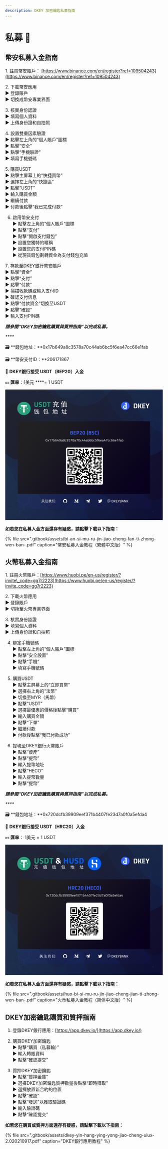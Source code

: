```yaml
---
description: DKEY 加密鑰匙私募指南
---
```


# 私募 🎯

## 幣安私募入金指南

1️. 註冊幣安賬戶： [https://www.binance.com/en/register?ref=109504243](https://www.binance.com/en/register?ref=109504243) 

2️. 下載幣安應用  
   ▶ 登錄賬戶  
   ▶ 切換成幣安專業界面 

3️. 核實身份認證  
   ▶ 填寫個人資料  
   ▶ 上傳身份證和自拍照

4️. 設置雙重因素驗證  
   ▶ 點擊左上角的“個人賬戶”圖標  
   ▶ 點擊“安全”  
   ▶ 點擊“手機驗證”  
   ▶ 填寫手機號碼

5️. 購買USDT  
   ▶ 點擊主屏幕上的“快捷買幣”  
   ▶ 選擇左上角的“快捷區”  
   ▶ 點擊“USDT”  
   ▶ 輸入購買金額  
   ▶ 繼續付款  
   ▶ 付款後點擊“我已完成付款”

6. 啟用幣安支付  
   ▶ 點擊左上角的“個人賬戶”圖標  
   ▶ 點擊“支付”  
   ▶ 點擊“開啟支付錢包”  
   ▶ 設置您獨特的暱稱  
   ▶ 設置您的支付PIN碼  
   ▶ 從現貨錢包劃轉資金為支付錢包充值

7️. 存款至DKEY銀行幣安賬戶  
   ▶ 點擊“資金”  
   ▶ 點擊“支付”  
   ▶ 點擊“付款”  
   ▶ 掃描收款碼或輸入支付ID  
   ▶ 確認支付信息  
   ▶ 點擊“付款資金”切換至USDT  
   ▶ 點擊“確認”  
   ▶ 輸入支付PIN碼

_**請參閱“DKEY加密鑰匙購買與質押指南”以完成私募。**_

_\*\*\*\*_

🗃 **錢包地址：**0x17b649a8c3578a70c44ab6bc5f6ea47cc66e1fab 

🗃 **幣安支付ID：**206171867

🔑 **DKEY銀行接受 USDT（BEP20）入金**

 💵 **匯率**：1美元 ****= 1 USDT 

![](.gitbook/assets/usdt-deposit-poster_bep20_cn.jpg)

**如若您在私募入金方面還存有疑惑，請點擊下載以下指南：**

{% file src=".gitbook/assets/bi-an-si-mu-ru-jin-jiao-cheng-fan-ti-zhong-wen-ban-.pdf" caption="幣安私募入金教程（繁體中文版）" %}



## 火幣私募入金指南

1️. 註冊火幣賬戶：[https://www.huobi.pe/en-us/register/?invite\_code=gg7r2223](https://www.huobi.pe/en-us/register/?invite_code=gg7r2223)

2️. 下載火幣應用  
   ▶ 登錄賬戶  
   ▶ 切換至火幣專業界面

3️. 核實身份認證  
   ▶ 填寫個人資料  
   ▶ 上傳身份證和自拍照

4. 綁定手機號碼  
   ▶ 點擊左上角的“個人賬戶”圖標  
   ▶ 點擊“安全設置”  
   ▶ 點擊“手機”  
   ▶ 填寫手機號碼

5. 購買USDT  
   ▶ 點擊主屏幕上的“立即買幣”  
   ▶ 選擇右上角的“法幣”  
   ▶ 切換至MYR（馬幣）  
   ▶ 點擊“USDT”  
   ▶ 選擇最優惠的價格後點擊“購買”  
   ▶ 輸入購買金額  
   ▶ 點擊“下單”  
   ▶ 繼續付款  
   ▶ 付款後點擊“我已付款成功”

6. 提現至DKEY銀行火幣賬戶  
   ▶ 點擊“資產”  
   ▶ 點擊“提幣”  
   ▶ 輸入提幣地址  
   ▶ 點擊“HECO”  
   ▶ 輸入提幣數量  
   ▶ 點擊“提幣”

_**請參閱“DKEY加密鑰匙購買與質押指南”以完成私募。**_

_\*\*\*\*_

🗃 **錢包地址：**0x720dcfb39909eef371b4407fe23d7a0f0a5efda4

🔑 **DKEY銀行接受 USDT（HRC20）入金**

💵 **匯率**： 1美元 = 1 USDT

![](.gitbook/assets/hrc20_usdt-and-husd_cn.jpg)

**如若您在私募入金方面還存有疑惑，請點擊下載以下指南：**

{% file src=".gitbook/assets/huo-bi-si-mu-ru-jin-jiao-cheng-jian-ti-zhong-wen-ban-.pdf" caption="火币私募入金教程（简体中文版）" %}



## DKEY加密鑰匙購買和質押指南

1. 登錄DKEY銀行應用：[https://app.dkey.io/](https://app.dkey.io/)

2. 購買DKEY加密鑰匙  
   ▶ 點擊“購買（私募輪）”  
   ▶ 輸入轉賬資料  
   ▶ 點擊“確認提交”

3. 質押DKEY加密鑰匙  
   ▶ 點擊“質押金庫”  
   ▶ 選擇DKEY加密鑰匙質押數量後點擊“即時賺取”  
   ▶ 選擇放置新合約的位置  
   ▶ 點擊“確認”  
   ▶ 點擊“發送”以獲取驗證碼  
   ▶ 輸入驗證碼  
   ▶ 點擊“確認提交”



**如若您在購買或質押方面還存有疑惑，請點擊下載以下指南：**

{% file src=".gitbook/assets/dkey-yin-hang-ying-yong-jiao-cheng-uiux-2.020210917.pdf" caption="DKEY銀行應用教程" %}




